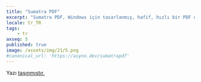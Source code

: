 ```yaml
---
title: "Sumatra PDF"
excerpt: "Sumatra PDF, Windows için tasarlanmış, hafif, hızlı bir PDF okuyucusu."
locale: tr_TR
tags:
    - tr
axseq: 5
published: true
image: /assets/img/21/5.png
#canonical_url: 'https://asynx.dev/sumatrapdf'
---
```


<!-- markdownlint-capture -->
<!-- markdownlint-disable -->
<script type="text/javascript">
    window.location.href = "https://ayazar.dev/blog/21/sumatrapdf.html";
</script>
<!-- markdownlint-restore -->

Yazı [taşınmıştır.](https://ayazar.dev/blog/21/sumatrapdf.html)
